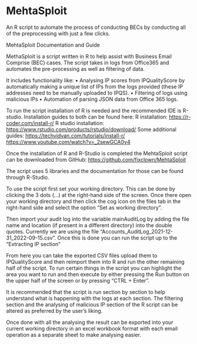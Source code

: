 # MehtaSploit
An R script to automate the process of conducting BECs by conducting all of the preprocessing with just a few clicks.

MehtaSploit Documentation and Guide

MethaSploit is a script written in R to help assist with Business Email Comprise (BEC) cases. The script takes in logs from Office365 and automates the pre-processing as well as filtering of data. 

It includes functionality like:
•	Analysing IP scores from IPQualityScore by automatically making a unique list of IPs from the logs provided (these IP addresses need to be manually uploaded to IPQS).
•	Filtering of logs using malicious IPs
•	Automation of parsing JSON data from Office 365 logs.

To run the script installation of R is needed and the recommended IDE is R-studio. Installation guides to both can be found here:
R installation: https://r-coder.com/install-r/
R studio installation:  https://www.rstudio.com/products/rstudio/download/
Some additional guides:
https://techvidvan.com/tutorials/install-r/
https://www.youtube.com/watch?v=_2sewGCA0y4

Once the installation of R and R-Studio is completed the MehtaSploit script can be downloaded from GitHub:
https://github.com/fixclown/MehtaSploit

The script uses 5 libraries and the documentation for those can be found through R-Studio. 

To use the script first set your working directory. This can be done by clicking the 3 dots (…) at the right-hand side of the screen. Once there open your working directory and then click the cog icon on the files tab in the right-hand side and select the option “Set as working directory”.

Then import your audit log into the variable mainAuditLog by adding the file name and location (if present in a different directory) into the double quotes. Currently we are using the file “Accounts_AuditLog_2021-12-31_2022-09-15.csv”. Once this is done you can run the script up to the “Extracting IP section”
 
From here you can take the exported CSV files upload them to IPQualityScore and then reimport them into R and run the other remaining half of the script. 
To run certain things in the script you can highlight the area you want to run and then execute by either pressing the Run button on the upper half of the screen or by pressing “CTRL + Enter”.

It is recommended that the script is run section by section to help understand what is happening with the logs at each section. The filtering section and the analysing of malicious IP section of the R script can be altered as preferred by the user’s liking. 

Once done with all the analysing the result can be exported into your current working directory in an excel workbook format with each email operation as a separate sheet to make analysing easier.
